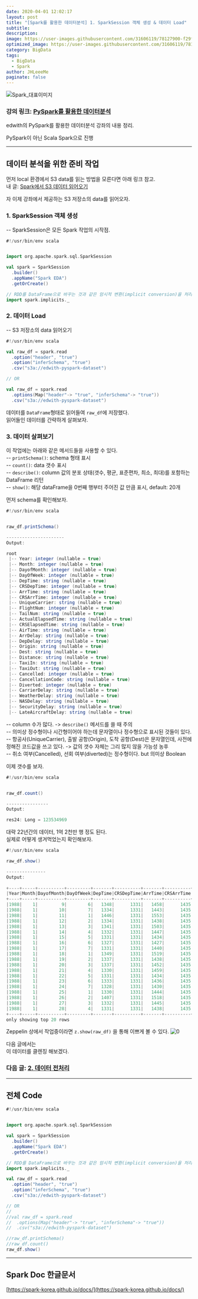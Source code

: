 ```yaml
---
date: 2020-04-01 12:02:17
layout: post
title: "[Spark를 활용한 데이터분석] 1. SparkSession 객체 생성 & 데이터 Load"
subtitle:
description:
image: https://user-images.githubusercontent.com/31606119/78127900-f29f8380-744f-11ea-8a9c-664efe56712f.jpeg
optimized_image: https://user-images.githubusercontent.com/31606119/78127900-f29f8380-744f-11ea-8a9c-664efe56712f.jpeg
category: BigData
tags:
  - BigData
  - Spark
author: JHLeeeMe
paginate: false
---
```


![Spark_대표이미지](https://user-images.githubusercontent.com/31606119/78127900-f29f8380-744f-11ea-8a9c-664efe56712f.jpeg)
### 강의 링크: [PySpark를 활용한 데이터분석](https://www.edwith.org/sparktutorial)
edwith의 PySpark를 활용한 데이터분석 강좌의 내용 정리.  

PySpark이 아닌 Scala Spark으로 진행

---

## 데이터 분석을 위한 준비 작업

먼저 local 환경에서 S3 data를 읽는 방법을 모른다면 아래 링크 참고.  
내 글: [Spark에서 S3 데이터 읽어오기](https://jhleeeme.github.io/read-aws-s3-data-on-spark/)

자 이제 강좌에서 제공하는 S3 저장소의 data를 읽어오자.   

### 1. SparkSession 객체 생성
-- SparkSession은 모든 Spark 작업의 시작점.  
```scala
#!/usr/bin/env scala


import org.apache.spark.sql.SparkSession

val spark = SparkSession
  .builder() 
  .appName("Spark EDA") 
  .getOrCreate()

// RDD를 DataFrame으로 바꾸는 것과 같은 암시적 변환(implicit conversion)을 처리하기 위해
import spark.implicits._
```

### 2. 데이터 Load
-- S3 저장소의 data 읽어오기
```scala
#!/usr/bin/env scala

val raw_df = spark.read
  .option("header", "true")
  .option("inferSchema", "true")
  .csv("s3a://edwith-pyspark-dataset")

// OR

val raw_df = spark.read
  .options(Map("header"-> "true", "inferSchema"-> "true"))
  .csv("s3a://edwith-pyspark-dataset")
```
데이터를 ```DataFrame```형태로 읽어들여 ```raw_df```에 저장했다.  
읽어들인 데이터를 간략하게 살펴보자.  

### 3. 데이터 살펴보기
이 작업에는 아래와 같은 메서드들을 사용할 수 있다.  
-- ```printSchema()```: schema 형태 표시  
-- ```count()```: data 갯수 표시  
-- ```describe()```: column 값의 분포 상태(갯수, 평균, 표준편차, 최소, 최대)를 포함하는 DataFrame 리턴  
-- ```show()```: 해당 dataFrame을 0번째 행부터 주어진 값 만큼 표시, default: 20개

먼저 schema를 확인해보자.
```scala
#!/usr/bin/env scala


raw_df.printSchema()

----------------------
Output:

root
 |-- Year: integer (nullable = true)
 |-- Month: integer (nullable = true)
 |-- DayofMonth: integer (nullable = true)
 |-- DayOfWeek: integer (nullable = true)
 |-- DepTime: string (nullable = true)
 |-- CRSDepTime: integer (nullable = true)
 |-- ArrTime: string (nullable = true)
 |-- CRSArrTime: integer (nullable = true)
 |-- UniqueCarrier: string (nullable = true)
 |-- FlightNum: integer (nullable = true)
 |-- TailNum: string (nullable = true)
 |-- ActualElapsedTime: string (nullable = true)
 |-- CRSElapsedTime: string (nullable = true)
 |-- AirTime: string (nullable = true)
 |-- ArrDelay: string (nullable = true)
 |-- DepDelay: string (nullable = true)
 |-- Origin: string (nullable = true)
 |-- Dest: string (nullable = true)
 |-- Distance: string (nullable = true)
 |-- TaxiIn: string (nullable = true)
 |-- TaxiOut: string (nullable = true)
 |-- Cancelled: integer (nullable = true)
 |-- CancellationCode: string (nullable = true)
 |-- Diverted: integer (nullable = true)
 |-- CarrierDelay: string (nullable = true)
 |-- WeatherDelay: string (nullable = true)
 |-- NASDelay: string (nullable = true)
 |-- SecurityDelay: string (nullable = true)
 |-- LateAircraftDelay: string (nullable = true)
```
-- column 수가 많다. -> ```describe()``` 메서드를 쓸 때 주의  
-- 의미상 정수형이나 시간형이어야 하는데 문자열이나 정수형으로 표시된 것들이 있다.  
-- 항공사(UniqueCarrier), 출발 공항(Origin), 도착 공항(Dest)은 문자열인데, 사전에 정해진 코드값을 쓰고 있다. -> 값의 갯수 자체는 그리 많지 않을 가능성 농후  
-- 취소 여부(Cancelled), 선회 여부(diverted)는 정수형이다. but 의미상 Boolean

이제 갯수를 보자.
```scala
#!/usr/bin/env scala


raw_df.count()

----------------
Output:

res24: Long = 123534969
```

대략 22년간의 데이터, 1억 2천만 행 정도 된다.  
실제로 어떻게 생겨먹었는지 확인해보자.
```scala
#!/usr/bin/env scala

raw_df.show()

---------------
Output:
￼
+----+-----+----------+---------+-------+----------+-------+----------+-------------+---------+-------+-----------------+--------------+-------+--------+--------+------+----+--------+------+-------+---------+----------------+--------+------------+------------+--------+-------------+-----------------+
|Year|Month|DayofMonth|DayOfWeek|DepTime|CRSDepTime|ArrTime|CRSArrTime|UniqueCarrier|FlightNum|TailNum|ActualElapsedTime|CRSElapsedTime|AirTime|ArrDelay|DepDelay|Origin|Dest|Distance|TaxiIn|TaxiOut|Cancelled|CancellationCode|Diverted|CarrierDelay|WeatherDelay|NASDelay|SecurityDelay|LateAircraftDelay|
+----+-----+----------+---------+-------+----------+-------+----------+-------------+---------+-------+-----------------+--------------+-------+--------+--------+------+----+--------+------+-------+---------+----------------+--------+------------+------------+--------+-------------+-----------------+
|1988|    1|         9|        6|   1348|      1331|   1458|      1435|           PI|      942|     NA|               70|            64|     NA|      23|      17|   SYR| BWI|     273|    NA|     NA|        0|              NA|       0|          NA|          NA|      NA|           NA|               NA|
|1988|    1|        10|        7|   1334|      1331|   1443|      1435|           PI|      942|     NA|               69|            64|     NA|       8|       3|   SYR| BWI|     273|    NA|     NA|        0|              NA|       0|          NA|          NA|      NA|           NA|               NA|
|1988|    1|        11|        1|   1446|      1331|   1553|      1435|           PI|      942|     NA|               67|            64|     NA|      78|      75|   SYR| BWI|     273|    NA|     NA|        0|              NA|       0|          NA|          NA|      NA|           NA|               NA|
|1988|    1|        12|        2|   1334|      1331|   1438|      1435|           PI|      942|     NA|               64|            64|     NA|       3|       3|   SYR| BWI|     273|    NA|     NA|        0|              NA|       0|          NA|          NA|      NA|           NA|               NA|
|1988|    1|        13|        3|   1341|      1331|   1503|      1435|           PI|      942|     NA|               82|            64|     NA|      28|      10|   SYR| BWI|     273|    NA|     NA|        0|              NA|       0|          NA|          NA|      NA|           NA|               NA|
|1988|    1|        14|        4|   1332|      1331|   1447|      1435|           PI|      942|     NA|               75|            64|     NA|      12|       1|   SYR| BWI|     273|    NA|     NA|        0|              NA|       0|          NA|          NA|      NA|           NA|               NA|
|1988|    1|        15|        5|   1331|      1331|   1434|      1435|           PI|      942|     NA|               63|            64|     NA|      -1|       0|   SYR| BWI|     273|    NA|     NA|        0|              NA|       0|          NA|          NA|      NA|           NA|               NA|
|1988|    1|        16|        6|   1327|      1331|   1427|      1435|           PI|      942|     NA|               60|            64|     NA|      -8|      -4|   SYR| BWI|     273|    NA|     NA|        0|              NA|       0|          NA|          NA|      NA|           NA|               NA|
|1988|    1|        17|        7|   1331|      1331|   1440|      1435|           PI|      942|     NA|               69|            64|     NA|       5|       0|   SYR| BWI|     273|    NA|     NA|        0|              NA|       0|          NA|          NA|      NA|           NA|               NA|
|1988|    1|        18|        1|   1349|      1331|   1519|      1435|           PI|      942|     NA|               90|            64|     NA|      44|      18|   SYR| BWI|     273|    NA|     NA|        0|              NA|       0|          NA|          NA|      NA|           NA|               NA|
|1988|    1|        19|        2|   1337|      1331|   1438|      1435|           PI|      942|     NA|               61|            64|     NA|       3|       6|   SYR| BWI|     273|    NA|     NA|        0|              NA|       0|          NA|          NA|      NA|           NA|               NA|
|1988|    1|        20|        3|   1337|      1331|   1452|      1435|           PI|      942|     NA|               75|            64|     NA|      17|       6|   SYR| BWI|     273|    NA|     NA|        0|              NA|       0|          NA|          NA|      NA|           NA|               NA|
|1988|    1|        21|        4|   1330|      1331|   1459|      1435|           PI|      942|     NA|               89|            64|     NA|      24|      -1|   SYR| BWI|     273|    NA|     NA|        0|              NA|       0|          NA|          NA|      NA|           NA|               NA|
|1988|    1|        22|        5|   1331|      1331|   1434|      1435|           PI|      942|     NA|               63|            64|     NA|      -1|       0|   SYR| BWI|     273|    NA|     NA|        0|              NA|       0|          NA|          NA|      NA|           NA|               NA|
|1988|    1|        23|        6|   1333|      1331|   1436|      1435|           PI|      942|     NA|               63|            64|     NA|       1|       2|   SYR| BWI|     273|    NA|     NA|        0|              NA|       0|          NA|          NA|      NA|           NA|               NA|
|1988|    1|        24|        7|   1328|      1331|   1430|      1435|           PI|      942|     NA|               62|            64|     NA|      -5|      -3|   SYR| BWI|     273|    NA|     NA|        0|              NA|       0|          NA|          NA|      NA|           NA|               NA|
|1988|    1|        25|        1|   1330|      1331|   1444|      1435|           PI|      942|     NA|               74|            64|     NA|       9|      -1|   SYR| BWI|     273|    NA|     NA|        0|              NA|       0|          NA|          NA|      NA|           NA|               NA|
|1988|    1|        26|        2|   1407|      1331|   1518|      1435|           PI|      942|     NA|               71|            64|     NA|      43|      36|   SYR| BWI|     273|    NA|     NA|        0|              NA|       0|          NA|          NA|      NA|           NA|               NA|
|1988|    1|        27|        3|   1332|      1331|   1445|      1435|           PI|      942|     NA|               73|            64|     NA|      10|       1|   SYR| BWI|     273|    NA|     NA|        0|              NA|       0|          NA|          NA|      NA|           NA|               NA|
|1988|    1|        28|        4|   1331|      1331|   1438|      1435|           PI|      942|     NA|               67|            64|     NA|       3|       0|   SYR| BWI|     273|    NA|     NA|        0|              NA|       0|          NA|          NA|      NA|           NA|               NA|
+----+-----+----------+---------+-------+----------+-------+----------+-------------+---------+-------+-----------------+--------------+-------+--------+--------+------+----+--------+------+-------+---------+----------------+--------+------------+------------+--------+-------------+-----------------+
only showing top 20 rows
```

Zeppelin 상에서 작업중이라면 ```z.show(raw_df)``` 을 통해 이쁘게 볼 수 있다.
![0](https://user-images.githubusercontent.com/31606119/78145073-63a06480-746b-11ea-87f6-78c5efc12bb1.png)

다음 글에서는  
이 데이터를 클렌징 해보겠다.
### 다음 글: [2. 데이터 전처리](https://jhleeeme.github.io/edwith-using-spark-2/)

---

## 전체 Code
```scala
#!/usr/bin/env scala


import org.apache.spark.sql.SparkSession

val spark = SparkSession
  .builder() 
  .appName("Spark EDA") 
  .getOrCreate()

// RDD를 DataFrame으로 바꾸는 것과 같은 암시적 변환(implicit conversion)을 처리하기 위해
import spark.implicits._

val raw_df = spark.read
  .option("header", "true")
  .option("inferSchema", "true")
  .csv("s3a://edwith-pyspark-dataset")

// OR
//
//val raw_df = spark.read
//  .options(Map("header"-> "true", "inferSchema"-> "true"))
//  .csv("s3a://edwith-pyspark-dataset")

//raw_df.printSchema()
//raw_df.count()
raw_df.show()
```

---

## Spark Doc 한글문서                                                
[https://spark-korea.github.io/docs/](https://spark-korea.github.io/docs/)
